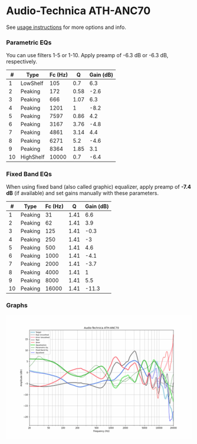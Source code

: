 # Audio-Technica ATH-ANC70
See [usage instructions](https://github.com/jaakkopasanen/AutoEq#usage) for more options and info.

### Parametric EQs
You can use filters 1-5 or 1-10. Apply preamp of -6.3 dB or -6.3 dB, respectively.

|   # | Type      |   Fc (Hz) |    Q |   Gain (dB) |
|-----|-----------|-----------|------|-------------|
|   1 | LowShelf  |       105 | 0.7  |         6.3 |
|   2 | Peaking   |       172 | 0.58 |        -2.6 |
|   3 | Peaking   |       666 | 1.07 |         6.3 |
|   4 | Peaking   |      1201 | 1    |        -8.2 |
|   5 | Peaking   |      7597 | 0.86 |         4.2 |
|   6 | Peaking   |      3167 | 3.76 |        -4.8 |
|   7 | Peaking   |      4861 | 3.14 |         4.4 |
|   8 | Peaking   |      6271 | 5.2  |        -4.6 |
|   9 | Peaking   |      8364 | 1.85 |         3.1 |
|  10 | HighShelf |     10000 | 0.7  |        -6.4 |

### Fixed Band EQs
When using fixed band (also called graphic) equalizer, apply preamp of **-7.4 dB** (if available) and set gains manually with these parameters.

|   # | Type    |   Fc (Hz) |    Q |   Gain (dB) |
|-----|---------|-----------|------|-------------|
|   1 | Peaking |        31 | 1.41 |         6.6 |
|   2 | Peaking |        62 | 1.41 |         3.9 |
|   3 | Peaking |       125 | 1.41 |        -0.3 |
|   4 | Peaking |       250 | 1.41 |        -3   |
|   5 | Peaking |       500 | 1.41 |         4.6 |
|   6 | Peaking |      1000 | 1.41 |        -4.1 |
|   7 | Peaking |      2000 | 1.41 |        -3.7 |
|   8 | Peaking |      4000 | 1.41 |         1   |
|   9 | Peaking |      8000 | 1.41 |         5.5 |
|  10 | Peaking |     16000 | 1.41 |       -11.3 |

### Graphs
![](./Audio-Technica%20ATH-ANC70.png)
